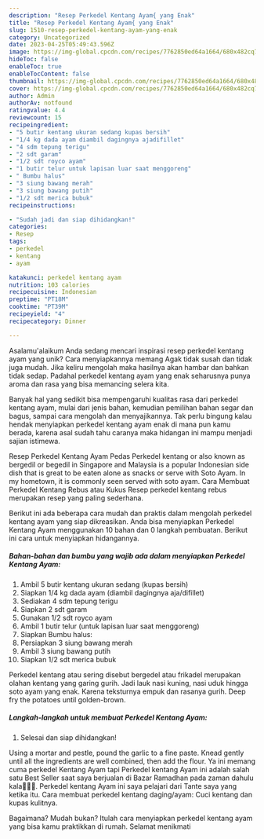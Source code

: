 ```yaml
---
description: "Resep Perkedel Kentang Ayam{ yang Enak"
title: "Resep Perkedel Kentang Ayam{ yang Enak"
slug: 1510-resep-perkedel-kentang-ayam-yang-enak
category: Uncategorized
date: 2023-04-25T05:49:43.596Z
image: https://img-global.cpcdn.com/recipes/7762850ed64a1664/680x482cq70/perkedel-kentang-ayam-foto-resep-utama.jpg
hideToc: false
enableToc: true
enableTocContent: false
thumbnail: https://img-global.cpcdn.com/recipes/7762850ed64a1664/680x482cq70/perkedel-kentang-ayam-foto-resep-utama.jpg
cover: https://img-global.cpcdn.com/recipes/7762850ed64a1664/680x482cq70/perkedel-kentang-ayam-foto-resep-utama.jpg
author: Admin
authorAv: notfound
ratingvalue: 4.4
reviewcount: 15
recipeingredient:
- "5 butir kentang ukuran sedang kupas bersih"
- "1/4 kg dada ayam diambil dagingnya ajadifillet"
- "4 sdm tepung terigu"
- "2 sdt garam"
- "1/2 sdt royco ayam"
- "1 butir telur untuk lapisan luar saat menggoreng"
- " Bumbu halus"
- "3 siung bawang merah"
- "3 siung bawang putih"
- "1/2 sdt merica bubuk"
recipeinstructions:

- "Sudah jadi dan siap dihidangkan!"
categories:
- Resep
tags:
- perkedel
- kentang
- ayam

katakunci: perkedel kentang ayam 
nutrition: 103 calories
recipecuisine: Indonesian
preptime: "PT18M"
cooktime: "PT39M"
recipeyield: "4"
recipecategory: Dinner

---
```



Asalamu'alaikum Anda sedang mencari inspirasi resep perkedel kentang ayam yang unik? Cara menyiapkannya memang Agak tidak susah dan tidak juga mudah. Jika keliru mengolah maka hasilnya akan hambar dan bahkan tidak sedap. Padahal perkedel kentang ayam yang enak seharusnya punya aroma dan rasa yang bisa memancing selera kita.


Banyak hal yang sedikit bisa mempengaruhi kualitas rasa dari perkedel kentang ayam, mulai dari jenis bahan, kemudian pemilihan bahan segar dan bagus, sampai cara mengolah dan menyajikannya. Tak perlu bingung kalau hendak menyiapkan perkedel kentang ayam enak di mana pun kamu berada, karena asal sudah tahu caranya maka hidangan ini mampu menjadi sajian istimewa.

Resep Perkedel Kentang Ayam Pedas Perkedel kentang or also known as bergedil or begedil in Singapore and Malaysia is a popular Indonesian side dish that is great to be eaten alone as snacks or serve with Soto Ayam. In my hometown, it is commonly seen served with soto ayam. Cara Membuat Perkedel Kentang Rebus atau Kukus Resep perkedel kentang rebus merupakan resep yang paling sederhana.


Berikut ini ada beberapa cara mudah dan praktis dalam mengolah perkedel kentang ayam yang siap dikreasikan. Anda bisa menyiapkan Perkedel Kentang Ayam menggunakan 10 bahan dan 0 langkah pembuatan. Berikut ini cara untuk menyiapkan hidangannya.

<!--inarticleads1-->

##### Bahan-bahan dan bumbu yang wajib ada dalam menyiapkan Perkedel Kentang Ayam:

1. Ambil 5 butir kentang ukuran sedang (kupas bersih)
1. Siapkan 1/4 kg dada ayam (diambil dagingnya aja/difillet)
1. Sediakan 4 sdm tepung terigu
1. Siapkan 2 sdt garam
1. Gunakan 1/2 sdt royco ayam
1. Ambil 1 butir telur (untuk lapisan luar saat menggoreng)
1. Siapkan  Bumbu halus:
1. Persiapkan 3 siung bawang merah
1. Ambil 3 siung bawang putih
1. Siapkan 1/2 sdt merica bubuk


Perkedel kentang atau sering disebut bergedel atau frikadel merupakan olahan kentang yang garing gurih. Jadi lauk nasi kuning, nasi uduk hingga soto ayam yang enak. Karena teksturnya empuk dan rasanya gurih. Deep fry the potatoes until golden-brown. 

<!--inarticleads2-->

##### Langkah-langkah untuk membuat Perkedel Kentang Ayam:


1. Selesai dan siap dihidangkan!

Using a mortar and pestle, pound the garlic to a fine paste. Knead gently until all the ingredients are well combined, then add the flour. Ya ini memang cuma perkedel Kentang Ayam tapi Perkedel kentang Ayam ini adalah salah satu Best Seller saat saya berjualan di Bazar Ramadhan pada zaman dahulu kala🤣🤣🤣. Perkedel kentang Ayam ini saya pelajari dari Tante saya yang ketika itu. Cara membuat perkedel kentang daging/ayam: Cuci kentang dan kupas kulitnya. 

Bagaimana? Mudah bukan? Itulah cara menyiapkan perkedel kentang ayam yang bisa kamu praktikkan di rumah. Selamat menikmati
